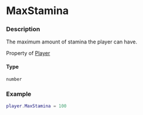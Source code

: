 # MaxStamina

### Description

The maximum amount of stamina the player can have.

Property of [Player](/classes/Player/)

#### Type

`number`

### Example

```lua
player.MaxStamina = 100
```
